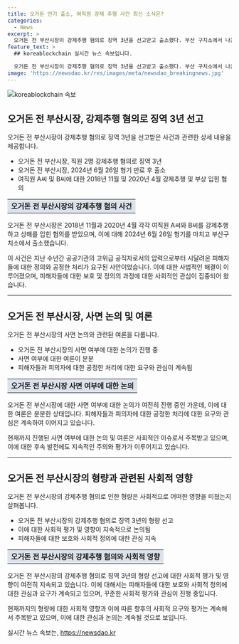 ```yaml
---
title: 오거돈 만기 출소, 여직원 강제 추행 사건 최신 소식은?
categories:
  - News
excerpt: >
  오거돈 전 부산시장이 강제추행 혐의로 징역 3년을 선고받고 출소했다. 부산 구치소에서 나온 그는 지인들의 환영을 받았으나 취재진의 질문에는 대답을 하지 않았다. 오거돈 전 시장은 직원 A씨와 B씨를 강제추행하고 신상해를 입혔다는 혐의가 있다. 출소 후의 계획이나 시민들에게 전하고 싶은 메시지에 대해 입장을 밝히지 않았다.
feature_text: >
  ## koreablockchain 실시간 뉴스 속보입니다.

  오거돈 전 부산시장이 강제추행 혐의로 징역 3년을 선고받고 출소했다. 부산 구치소에서 나온 그는 지인들의 환영을 받았으나 취재진의 질문에는 대답을 하지 않았다. 오거돈 전 시장은 직원 A씨와 B씨를 강제추행하고 신상해를 입혔다는 혐의가 있다. 출소 후의 계획이나 시민들에게 전하고 싶은 메시지에 대해 입장을 밝히지 않았다.
image: 'https://newsdao.kr/res/images/meta/newsdao_breakingnews.jpg'
---
```


<p><img src="https://newsdao.kr/res/images/meta/newsdao_breakingnews.jpg" alt="koreablockchain 속보" /></p>

<h2 data-ke-size="size26">오거돈 전 부산시장, 강제추행 혐의로 징역 3년 선고</h2>

<p data-ke-size="size16">오거돈 전 부산시장이 강제추행 혐의로 징역 3년을 선고받은 사건과 관련한 상세 내용을 제공합니다.</p>

<ul>
  <li>오거돈 전 부산시장, 직원 2명 강제추행 혐의로 징역 3년</li>
  <li>오거돈 전 부산시장, 2024년 6월 26일 형기 만료 후 출소</li>
  <li>여직원 A씨 및 B씨에 대한 2018년 11월 및 2020년 4월 강제추행 및 부상 입힌 혐의</li>
</ul>

<table>
  <tr>
    <td style="text-align: center; background-color: #21538527; height: 17px;"><b>오거돈 전 부산시장의 강제추행 혐의 사건</b></td>
  </tr>
</table>

<p data-ke-size="size16">오거돈 전 부산시장은 2018년 11월과 2020년 4월 각각 여직원 A씨와 B씨를 강제추행하고 상해를 입힌 혐의를 받았으며, 이에 대해 2024년 6월 26일 형기를 마치고 부산구치소에서 출소했습니다.</p>

<p data-ke-size="size16">이 사건은 지난 수년간 공공기관의 고위급 공직자로서의 압력으로부터 시달려온 피해자들에 대한 정의와 공정한 처리가 요구된 사안이었습니다. 이에 대한 사법적인 해결이 이루어졌으며, 피해자들에 대한 보호 및 정의의 과정에 대한 사회적인 관심이 집중되어 왔습니다.</p>

<hr>

<h2 data-ke-size="size26">오거돈 전 부산시장, 사면 논의 및 여론</h2>

<p data-ke-size="size16">오거돈 전 부산시장의 사면 논의와 관련된 여론을 다룹니다.</p>

<ul>
  <li>오거돈 전 부산시장의 사면 여부에 대한 논의가 진행 중</li>
  <li>사면 여부에 대한 여론이 분분</li>
  <li>피해자들과 피의자에 대한 공정한 처리에 대한 요구와 관심이 계속됨</li>
</ul>

<table>
  <tr>
    <td style="text-align: center; background-color: #21538527; height: 17px;"><b>오거돈 전 부산시장 사면 여부에 대한 논의</b></td>
  </tr>
</table>

<p data-ke-size="size16">오거돈 전 부산시장에 대한 사면 여부에 대한 논의가 여전히 진행 중인 가운데, 이에 대한 여론은 분분한 상태입니다. 피해자들과 피의자에 대한 공정한 처리에 대한 요구와 관심은 계속하여 이어지고 있습니다.</p>

<p data-ke-size="size16">현재까지 진행된 사면 여부에 대한 논의 및 여론은 사회적인 이슈로서 주목받고 있으며, 이에 대한 후속 발전에도 지속적인 주의와 평가가 이루어지고 있습니다.</p>

<hr>

<h2 data-ke-size="size26">오거돈 전 부산시장의 형량과 관련된 사회적 영향</h2>

<p data-ke-size="size16">오거돈 전 부산시장의 강제추행 혐의로 인한 형량은 사회적으로 어떠한 영향을 미쳤는지 살펴봅니다.</p>

<ul>
  <li>오거돈 전 부산시장의 강제추행 혐의로 징역 3년의 형량 선고</li>
  <li>이에 대한 사회적 평가 및 영향이 지속적으로 논의됨</li>
  <li>피해자들에 대한 보호와 사회적 정의에 대한 관심 지속</li>
</ul>

<table>
  <tr>
    <td style="text-align: center; background-color: #21538527; height: 17px;"><b>오거돈 전 부산시장의 강제추행 혐의와 사회적 영향</b></td>
  </tr>
</table>

<p data-ke-size="size16">오거돈 전 부산시장의 강제추행 혐의로 징역 3년의 형량 선고에 대한 사회적 평가 및 영향이 여전히 지속되고 있습니다. 이에 대해서는 피해자들에 대한 보호와 사회적 정의에 대한 관심과 요구가 계속되고 있으며, 꾸준한 사회적 평가와 관심이 진행 중입니다.</p>

<p data-ke-size="size16">현재까지의 형량에 대한 사회적 영향과 이에 따른 향후의 사회적 요구와 평가는 계속해서 주목받고 있으며, 이에 대한 관심과 논의는 계속될 것으로 보입니다.</p>
실시간 뉴스 속보는, <a href="https://newsdao.kr" rel="dofollow">https://newsdao.kr</a>


